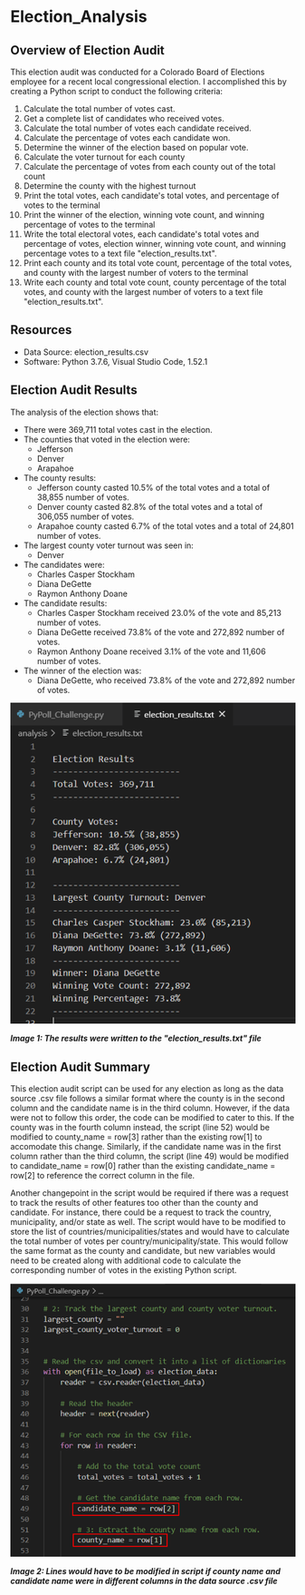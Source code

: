 # Election_Analysis

## Overview of Election Audit
This election audit was conducted for a Colorado Board of Elections employee for a recent local congressional election. I accomplished this by creating a Python script to conduct the following criteria:

1. Calculate the total number of votes cast.
2. Get a complete list of candidates who received votes.
3. Calculate the total number of votes each candidate received.
4. Calculate the percentage of votes each candidate won.
5. Determine the winner of the election based on popular vote.
6. Calculate the voter turnout for each county
7. Calculate the percentage of votes from each county out of the total count
8. Determine the county with the highest turnout
9. Print the total votes, each candidate's total votes, and percentage of votes to the terminal
10. Print the winner of the election, winning vote count, and winning percentage of votes to the terminal 
11. Write the total electoral votes, each candidate's total votes and percentage of votes, election winner, winning vote count, and winning percentage votes to a text file "election_results.txt".
12. Print each county and its total vote count, percentage of the total votes, and county with the largest number of voters to the terminal
13. Write each county and total vote count, county percentage of the total votes, and county with the largest number of voters to a text file "election_results.txt".

## Resources
- Data Source: election_results.csv
- Software: Python 3.7.6, Visual Studio Code, 1.52.1

## Election Audit Results
The analysis of the election shows that:
- There were 369,711 total votes cast in the election.
- The counties that voted in the election were:
    - Jefferson
    - Denver
    - Arapahoe
- The county results:
    - Jefferson county casted 10.5% of the total votes and a total of 38,855 number of votes.
    - Denver county casted 82.8% of the total votes and a total of 306,055 number of votes.
    - Arapahoe county casted 6.7% of the total votes and a total of 24,801 number of votes.
- The largest county voter turnout was seen in:
    - Denver
- The candidates were: 
    - Charles Casper Stockham
    - Diana DeGette
    - Raymon Anthony Doane
- The candidate results:
    - Charles Casper Stockham received 23.0% of the vote and 85,213 number of votes.
    - Diana DeGette received 73.8% of the vote and 272,892 number of votes.
    - Raymon Anthony Doane received 3.1% of the vote and 11,606 number of votes.
- The winner of the election was:
    - Diana DeGette, who received 73.8% of the vote and 272,892 number of votes.
    
 ![results](https://github.com/Soniaprogram/Election_Analysis/blob/main/Images/election_resultstxt.PNG)
 
 ***Image 1: The results were written to the "election_results.txt" file***

## Election Audit Summary
This election audit script can be used for any election as long as the data source .csv file follows a similar format where the county is in the second column and the candidate name is in the third column. However, if the data were not to follow this order, the code can be modified to cater to this. If the county was in the fourth column instead, the script (line 52) would be modified to county_name = row[3] rather than the existing row[1] to accomodate this change. Similarly, if the candidate name was in the first column rather than the third column, the script (line 49) would be modified to candidate_name = row[0] rather than the existing candidate_name = row[2] to reference the correct column in the file. 

Another changepoint in the script would be required if there was a request to track the results of other features too other than the county and candidate. For instance, there could be a request to track the country, municipality, and/or state as well. The script would have to be modified to store the list of countries/municipalities/states and would have to calculate the total number of votes per country/municipality/state. This would follow the same format as the county and candidate, but new variables would need to be created along with additional code to calculate the corresponding number of votes in the existing Python script. 

![modification](https://github.com/Soniaprogram/Election_Analysis/blob/main/Images/modifiedcandidatecounty.PNG)

***Image 2: Lines would have to be modified in script if county name and candidate name were in different columns in the data source .csv file***
